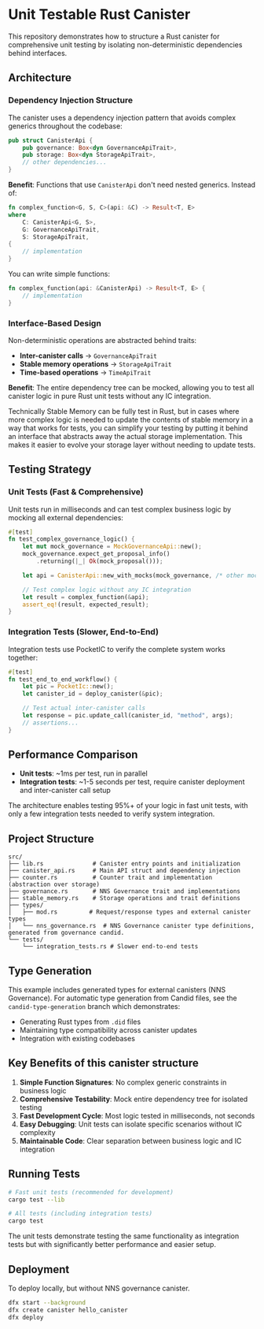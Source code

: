 # Unit Testable Rust Canister

This repository demonstrates how to structure a Rust canister for comprehensive unit testing by isolating
non-deterministic dependencies behind interfaces.

## Architecture

### Dependency Injection Structure

The canister uses a dependency injection pattern that avoids complex generics throughout the codebase:

```rust
pub struct CanisterApi {
    pub governance: Box<dyn GovernanceApiTrait>,
    pub storage: Box<dyn StorageApiTrait>,
    // other dependencies...
}
```

**Benefit**: Functions that use `CanisterApi` don't need nested generics. Instead of:

```rust
fn complex_function<G, S, C>(api: &C) -> Result<T, E>
where
    C: CanisterApi<G, S>,
    G: GovernanceApiTrait,
    S: StorageApiTrait,
{
    // implementation
}
```

You can write simple functions:

```rust
fn complex_function(api: &CanisterApi) -> Result<T, E> {
    // implementation
}
```

### Interface-Based Design

Non-deterministic operations are abstracted behind traits:

- **Inter-canister calls** → `GovernanceApiTrait`
- **Stable memory operations** → `StorageApiTrait`
- **Time-based operations** → `TimeApiTrait`

**Benefit**: The entire dependency tree can be mocked, allowing you to test all canister logic in pure Rust unit tests
without any IC integration.

Technically Stable Memory can be fully test in Rust, but in cases where more complex logic is needed to update the
contents
of stable memory in a way that works for tests, you can simplify your testing by putting it behind an interface that
abstracts away the actual storage implementation. This makes it easier to evolve your storage layer without
needing to update tests.

## Testing Strategy

### Unit Tests (Fast & Comprehensive)

Unit tests run in milliseconds and can test complex business logic by mocking all external dependencies:

```rust
#[test]
fn test_complex_governance_logic() {
    let mut mock_governance = MockGovernanceApi::new();
    mock_governance.expect_get_proposal_info()
        .returning(|_| Ok(mock_proposal()));

    let api = CanisterApi::new_with_mocks(mock_governance, /* other mocks */);

    // Test complex logic without any IC integration
    let result = complex_function(&api);
    assert_eq!(result, expected_result);
}
```

### Integration Tests (Slower, End-to-End)

Integration tests use PocketIC to verify the complete system works together:

```rust
#[test]
fn test_end_to_end_workflow() {
    let pic = PocketIc::new();
    let canister_id = deploy_canister(&pic);

    // Test actual inter-canister calls
    let response = pic.update_call(canister_id, "method", args);
    // assertions...
}
```

## Performance Comparison

- **Unit tests**: ~1ms per test, run in parallel
- **Integration tests**: ~1-5 seconds per test, require canister deployment and inter-canister call setup

The architecture enables testing 95%+ of your logic in fast unit tests, with only a few integration tests needed to
verify system integration.

## Project Structure

```
src/
├── lib.rs              # Canister entry points and initialization
├── canister_api.rs     # Main API struct and dependency injection
├── counter.rs          # Counter trait and implementation (abstraction over storage)
├── governance.rs       # NNS Governance trait and implementations
├── stable_memory.rs    # Storage operations and trait definitions
├── types/
│   ├── mod.rs         # Request/response types and external canister types
│   └── nns_governance.rs  # NNS Governance canister type definitions, generated from governance candid.
└── tests/
    └── integration_tests.rs # Slower end-to-end tests
```

## Type Generation

This example includes generated types for external canisters (NNS Governance).
For automatic type generation from Candid files, see the `candid-type-generation` branch which demonstrates:

- Generating Rust types from `.did` files
- Maintaining type compatibility across canister updates
- Integration with existing codebases

## Key Benefits of this canister structure

1. **Simple Function Signatures**: No complex generic constraints in business logic
2. **Comprehensive Testability**: Mock entire dependency tree for isolated testing
3. **Fast Development Cycle**: Most logic tested in milliseconds, not seconds
4. **Easy Debugging**: Unit tests can isolate specific scenarios without IC complexity
5. **Maintainable Code**: Clear separation between business logic and IC integration

## Running Tests

```bash
# Fast unit tests (recommended for development)
cargo test --lib

# All tests (including integration tests)
cargo test
```

The unit tests demonstrate testing the same functionality as integration tests but with significantly better performance
and easier setup.

## Deployment

To deploy locally, but without NNS governance canister.

```bash
dfx start --background
dfx create canister hello_canister
dfx deploy

```